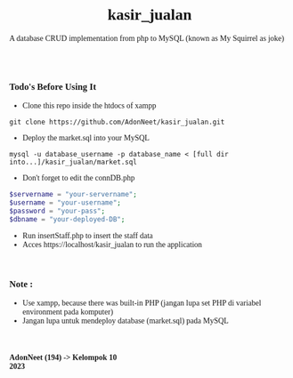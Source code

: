 <html>
<style>
body, h1, h2, h3, h4, h5, h6  {
  font-family: “Comic Sans MS”, “Comic Sans”, cursive ;
}
</style>
</html>

<h1 align= "center">
  <b>
    kasir_jualan
  </b>
</h1>

A database CRUD implementation from php to MySQL (known as My Squirrel as joke) 

<br><br>

### Todo's Before Using It

+ Clone this repo inside the htdocs of xampp

```terminal
git clone https://github.com/AdonNeet/kasir_jualan.git
```

+ Deploy the market.sql into your MySQL

```terminal
mysql -u database_username -p database_name < [full dir into...]/kasir_jualan/market.sql
```

+ Don't forget to edit the connDB.php

```php
$servername = "your-servername";
$username = "your-username";
$password = "your-pass";
$dbname = "your-deployed-DB";

```

+ Run insertStaff.php to insert the staff data
+ Acces https://localhost/kasir_jualan to run the application



<br>

### Note :  
+ Use xampp, because there was built-in PHP (jangan lupa set PHP di variabel environment pada komputer) 
+ Jangan lupa untuk mendeploy database (market.sql) pada MySQL


<br>


<h4 align= "left">
  AdonNeet (194)  -> Kelompok 10  <br>
    2023
</h4>
